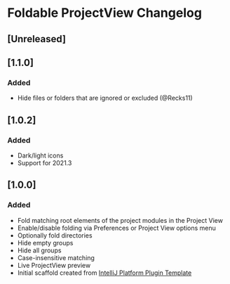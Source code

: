 <!-- Keep a Changelog guide -> https://keepachangelog.com -->

# Foldable ProjectView Changelog

## [Unreleased]
## [1.1.0]
### Added
- Hide files or folders that are ignored or excluded (@Recks11)

## [1.0.2]
### Added
- Dark/light icons
- Support for 2021.3

## [1.0.0]
### Added
- Fold matching root elements of the project modules in the Project View
- Enable/disable folding via Preferences or Project View options menu
- Optionally fold directories
- Hide empty groups
- Hide all groups
- Case-insensitive matching
- Live ProjectView preview
- Initial scaffold created from [IntelliJ Platform Plugin Template](https://github.com/JetBrains/intellij-platform-plugin-template)
